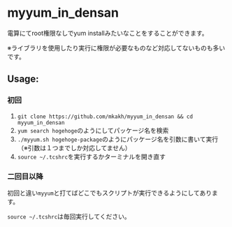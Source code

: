 # myyum_in_densan

電算にてroot権限なしでyum installみたいなことをすることができます。

※ライブラリを使用したり実行に権限が必要なものなど対応してないものも多いです。

## Usage:

### 初回
1. `git clone https://github.com/mkakh/myyum_in_densan && cd myyum_in_densan`
2. `yum search hogehoge`のようにしてパッケージ名を検索
3. `./myyum.sh hogehoge-package`のようにパッケージ名を引数に書いて実行（※引数は１つまでしか対応してません）
4. `source ~/.tcshrc`を実行するかターミナルを開き直す

### 二回目以降
初回と違い`myyum`と打てばどこでもスクリプトが実行できるようにしてあります。

`source ~/.tcshrc`は毎回実行してください。
